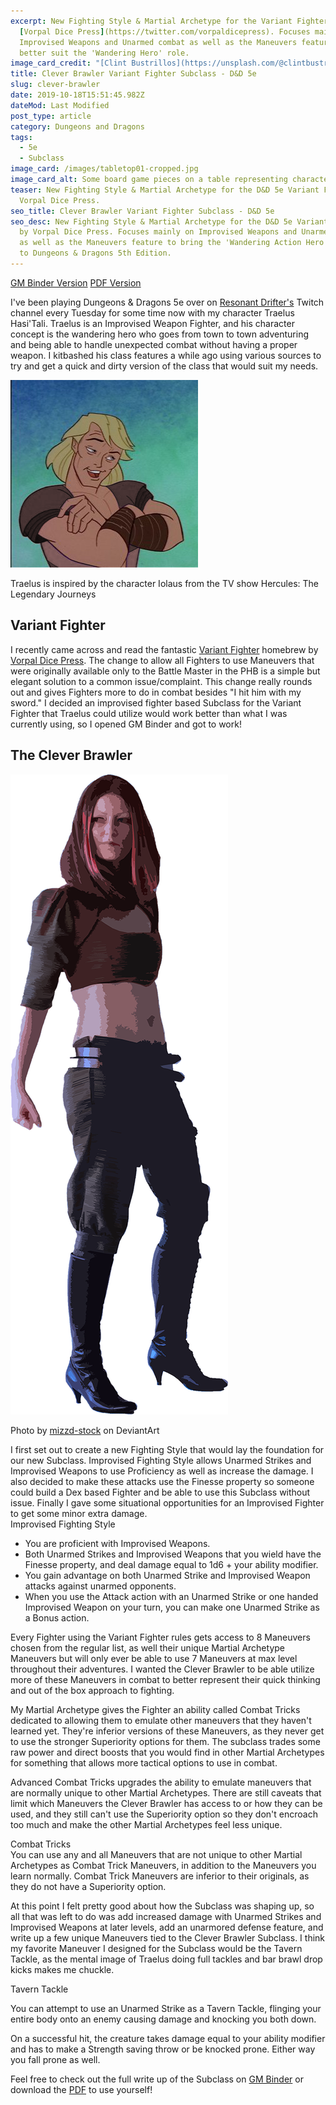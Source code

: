 ```yaml
---
excerpt: New Fighting Style & Martial Archetype for the Variant Fighter by
  [Vorpal Dice Press](https://twitter.com/vorpaldicepress). Focuses mainly on
  Improvised Weapons and Unarmed combat as well as the Maneuvers feature to
  better suit the 'Wandering Hero' role.
image_card_credit: "[Clint Bustrillos](https://unsplash.com/@clintbustrillos) on Unsplash"
title: Clever Brawler Variant Fighter Subclass - D&D 5e
slug: clever-brawler
date: 2019-10-18T15:51:45.982Z
dateMod: Last Modified
post_type: article
category: Dungeons and Dragons
tags:
  - 5e
  - Subclass
image_card: /images/tabletop01-cropped.jpg
image_card_alt: Some board game pieces on a table representing characters in battle.
teaser: New Fighting Style & Martial Archetype for the D&D 5e Variant Fighter by
  Vorpal Dice Press.
seo_title: Clever Brawler Variant Fighter Subclass - D&D 5e
seo_desc: New Fighting Style & Martial Archetype for the D&D 5e Variant Fighter
  by Vorpal Dice Press. Focuses mainly on Improvised Weapons and Unarmed combat
  as well as the Maneuvers feature to bring the 'Wandering Action Hero' concept
  to Dungeons & Dragons 5th Edition.
---
```

<div class="flex flex-wrap justify-center mb-8">
<a href="https://www.gmbinder.com/share/-LrIf4k8Z37lw1PmDFOR" target="_blank" class="fs-btn mr-4">GM Binder Version</a> <a href="/images/clever-brawler-v1-0.pdf" target="_blank" onclick="fathom.trackGoal('QJ6NPGMJ', 0);">PDF Version</a></div>

<p>I've been playing Dungeons & Dragons 5e over on <a href="https://twitch.tv/resonantdrifter" target="_blank">Resonant Drifter's</a> Twitch channel every Tuesday for some time now with my character Traelus Hasi'Tali. Traelus is an Improvised Weapon Fighter, and his character concept is the wandering hero who goes from town to town adventuring and being able to handle unexpected combat without having a proper weapon. I kitbashed his class features a while ago using various sources to try and get a quick and dirty version of the class that would suit my needs.</p>

<div class="flex flex-wrap justify-center"> <img src="/images/traelus-hasa-tali.png" alt="An altered image of Iolaus from the Hercules and Xena animated movie to represent Traelus Hasi'Tali">
</div>

<p class="text-base text-center py-4"> Traelus is inspired by the character Iolaus from the TV show Hercules: The Legendary Journeys</p>

<h2 class="text-4xl text-center">Variant Fighter</h2>

I recently came across and read the fantastic <a href="https://www.reddit.com/r/UnearthedArcana/comments/bdode0/variant_fighter_reupload_vdp_version/" target="_blank">Variant Fighter</a> homebrew by <a href="https://twitter.com/vorpaldicepress" target="_blank"> Vorpal Dice Press</a>. The change to allow all Fighters to use Maneuvers that were originally available only to the Battle Master in the PHB is a simple but elegant solution to a common issue/complaint. This change really rounds out and gives Fighters more to do in combat besides "I hit him with my sword." I decided an improvised fighter based Subclass for the Variant Fighter that Traelus could utilize would work better than what I was currently using, so I opened GM Binder and got to work!

<h2 class="text-4xl text-center">The Clever Brawler</h2>

<div class="flex w-32 justify-center mx-auto">
<img src="/images/fighter.png" alt="Image of the Clever Brawler">
</div>

<p class=" text-base justify-center px-1 py-4 text-center">Photo by <a href="https://www.deviantart.com/mizzd-stock/gallery" target="_blank">mizzd-stock</a> on DeviantArt</p>
I first set out to create a new Fighting Style that would lay the foundation for our new Subclass. Improvised Fighting Style allows Unarmed Strikes and Improvised Weapons to use Proficiency as well as increase the damage. I also decided to make these attacks use the Finesse property so someone could build a Dex based Fighter and be able to use this Subclass without issue. Finally I gave some situational opportunities for an Improvised Fighter to get some minor extra damage.

<div class="flex flex-wrap fs-box bg-fspurple-800 font-mono justify-center my-8 mx-auto"> <div class="pb-4">Improvised Fighting Style</div>
<ul>
<li class="mb-3">You are proficient with Improvised Weapons.</li>
<li class="mb-3">Both Unarmed Strikes and Improvised Weapons that you wield
have the Finesse property, and deal damage equal to 1d6 +
your ability modifier.</li>
<li class="mb-3">You gain advantage on both Unarmed Strike and Improvised
Weapon attacks against unarmed opponents.</li>
<li>When you use the Attack action with an Unarmed Strike or one handed Improvised Weapon on your turn, you can make one Unarmed Strike as a Bonus action.</li>
<ul>
</div>

Every Fighter using the Variant Fighter rules gets access to 8 Maneuvers chosen from the regular list, as well their unique Martial Archetype Maneuvers but will only ever be able to use 7 Maneuvers at max level throughout their adventures. I wanted the Clever Brawler to be able utilize more of these Maneuvers in combat to better represent their quick thinking and out of the box approach to fighting.

My Martial Archetype gives the Fighter an ability called Combat Tricks dedicated to allowing them to emulate other maneuvers that they haven't learned yet. They're inferior versions of these Maneuvers, as they never get to use the stronger Superiority options for them. The subclass trades some raw power and direct boosts that you would find in other Martial Archetypes for something that allows more tactical options to use in combat.

Advanced Combat Tricks
 upgrades the ability to emulate maneuvers that are normally unique to other Martial Archetypes. There are still caveats that limit which Maneuvers the Clever Brawler has access to or how they can be used, and they still can't use the Superiority option so they don't encroach too much and make the other Martial Archetypes feel less unique.

<div class="flex flex-wrap fs-box bg-fspurple-800 font-mono justify-center my-8 mx-auto"> <div class="pb-4">Combat Tricks</div>
You can use any and all Maneuvers that are not unique to
other Martial Archetypes as Combat Trick Maneuvers, in
addition to the Maneuvers you learn normally.
Combat Trick Maneuvers are inferior to their originals, as
they do not have a Superiority option.
</div>

At this point I felt pretty good about how the Subclass was shaping up, so all that was left to do was add increased damage with Unarmed Strikes and Improvised Weapons at later levels, add an unarmored defense feature, and write up a few unique Maneuvers tied to the Clever Brawler Subclass. I think my favorite Maneuver I designed for the Subclass would be the Tavern Tackle, as the mental image of Traelus doing full tackles and bar brawl drop kicks makes me chuckle.

<div class="flex flex-wrap fs-box bg-fspurple-800 font-mono justify-center my-8 mx-auto"> <div class="pb-4">Tavern Tackle</div>
<p>You can attempt to use an Unarmed Strike as a Tavern Tackle, flinging your entire body onto an enemy causing damage and knocking you both down.</p>
<p>On a successful hit, the creature takes damage equal to your ability modifier and has to make a Strength saving throw or be knocked prone. Either way you fall prone as well.</p>
</div>

Feel free to check out the full write up of the Subclass on <a href="https://www.gmbinder.com/share/-LrIf4k8Z37lw1PmDFOR" target="_blank">GM Binder</a> or download the <a href="/images/clever-brawler-v1-0.pdf" target="_blank" onclick="fathom.trackGoal('QJ6NPGMJ', 0);">PDF</a> to use yourself!

